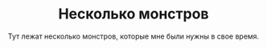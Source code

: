 <h1 style="text-align:center">Несколько монстров</h1>

<p style="text-align:center">Тут лежат несколько монстров, которые мне были нужны в свое время.</p>

<p>&nbsp;</p>
